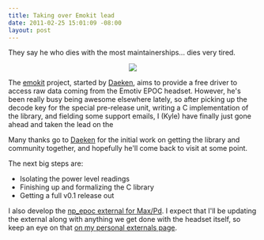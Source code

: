 ```yaml
--- 
title: Taking over Emokit lead
date: 2011-02-25 15:01:09 -08:00
layout: post
---
```


They say he who dies with the most maintainerships... dies very tired.

<CENTER><A HREF='http://www.github.com/qdot/emokit/'><IMG SRC='http://images.nonpolynomial.com/openyou.org/blog/emotiv.gif' /></A></CENTER>

The [emokit][1] project, started by [Daeken][2], aims to provide a
free driver to access raw data coming from the Emotiv EPOC
headset. However, he's been really busy being awesome elsewhere
lately, so after picking up the decode key for the special pre-release
unit, writing a C implementation of the library, and fielding some
support emails, I (Kyle) have finally just gone ahead and taken the
lead on the

Many thanks go to [Daeken][2] for the initial work on getting the
library and community together, and hopefully he'll come back to visit
at some point.

The next big steps are:

* Isolating the power level readings
* Finishing up and formalizing the C library
* Getting a full v0.1 release out

I also develop the [np_epoc external for Max/Pd][3]. I expect that I'll
be updating the external along with anything we get done with the
headset itself, so keep an eye on that [on my personal externals page][4].


[1]: http://www.github.com/qdot/emokit/
[2]: http://daeken.com/
[3]: http://www.github.com/qdot/np_epoc/
[4]: http://www.nonpolynomial.com/externals/
